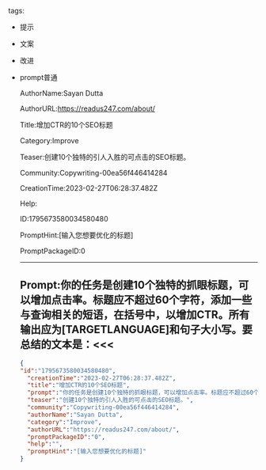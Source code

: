   tags: 
- 提示
- 文案
- 改进
- prompt普通

  AuthorName:Sayan Dutta

  AuthorURL:https://readus247.com/about/

  Title:增加CTR的10个SEO标题

  Category:Improve

  Teaser:创建10个独特的引人入胜的可点击的SEO标题。

  Community:Copywriting-00ea56f446414284

  CreationTime:2023-02-27T06:28:37.482Z

  Help:

  ID:1795673580034580480

  PromptHint:[输入您想要优化的标题]

  PromptPackageID:0

  ---

  ## Prompt:你的任务是创建10个独特的抓眼标题，可以增加点击率。标题应不超过60个字符，添加一些与查询相关的短语，在括号中，以增加CTR。所有输出应为[TARGETLANGUAGE]和句子大小写。要总结的文本是：<<<

  ```json
  {
  "id":"1795673580034580480",
    "creationTime":"2023-02-27T06:28:37.482Z",
    "title":"增加CTR的10个SEO标题",
    "prompt":"你的任务是创建10个独特的抓眼标题，可以增加点击率。标题应不超过60个字符，添加一些与查询相关的短语，在括号中，以增加CTR。所有输出应为[TARGETLANGUAGE]和句子大小写。要总结的文本是：<<<",
    "teaser":"创建10个独特的引人入胜的可点击的SEO标题。",
    "community":"Copywriting-00ea56f446414284",
    "authorName":"Sayan Dutta",
    "category":"Improve",
    "authorURL":"https://readus247.com/about/",
    "promptPackageID":"0",
    "help":"",
    "promptHint":"[输入您想要优化的标题]"
  }
  ```
